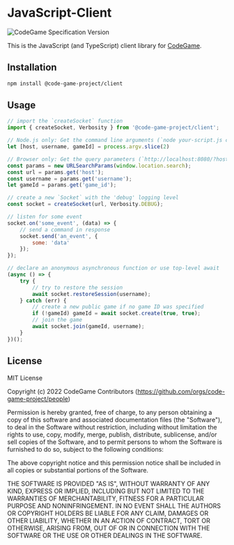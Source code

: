 # JavaScript-Client

![CodeGame Specification Version](https://img.shields.io/badge/CodeGame_Specification-v0.7-orange)

This is the JavaScript (and TypeScript) client library for [CodeGame](https://code-game.org/).

## Installation

```bash
npm install @code-game-project/client
```

## Usage

```javascript
// import the `createSocket` function
import { createSocket, Verbosity } from '@code-game-project/client';

// Node.js only: Get the command line arguments (`node your-script.js cg.example.com joe 1234-5678`)
let [host, username, gameId] = process.argv.slice(2)

// Browser only: Get the query parameters (`http://localhost:8080/?host=cg.example.com&username=joe&game_id=1234-5678`)
const params = new URLSearchParams(window.location.search);
const url = params.get('host');
const username = params.get('username');
let gameId = params.get('game_id');

// create a new `Socket` with the 'debug' logging level
const socket = createSocket(url, Verbosity.DEBUG);

// listen for some event
socket.on('some_event', (data) => {
	// send a command in response
	socket.send('an_event', {
		some: 'data'
	});
});

// declare an anonymous asynchronous function or use top-level await
(async () => {
	try {
		// try to restore the session
		await socket.restoreSession(username);
	} catch (err) {
		// create a new public game if no game ID was specified
		if (!gameId) gameId = await socket.create(true, true);
		// join the game
		await socket.join(gameId, username);
	}
})();
```

## License

MIT License

Copyright (c) 2022 CodeGame Contributors (https://github.com/orgs/code-game-project/people)

Permission is hereby granted, free of charge, to any person obtaining a copy
of this software and associated documentation files (the "Software"), to deal
in the Software without restriction, including without limitation the rights
to use, copy, modify, merge, publish, distribute, sublicense, and/or sell
copies of the Software, and to permit persons to whom the Software is
furnished to do so, subject to the following conditions:

The above copyright notice and this permission notice shall be included in all
copies or substantial portions of the Software.

THE SOFTWARE IS PROVIDED "AS IS", WITHOUT WARRANTY OF ANY KIND, EXPRESS OR
IMPLIED, INCLUDING BUT NOT LIMITED TO THE WARRANTIES OF MERCHANTABILITY,
FITNESS FOR A PARTICULAR PURPOSE AND NONINFRINGEMENT. IN NO EVENT SHALL THE
AUTHORS OR COPYRIGHT HOLDERS BE LIABLE FOR ANY CLAIM, DAMAGES OR OTHER
LIABILITY, WHETHER IN AN ACTION OF CONTRACT, TORT OR OTHERWISE, ARISING FROM,
OUT OF OR IN CONNECTION WITH THE SOFTWARE OR THE USE OR OTHER DEALINGS IN THE
SOFTWARE.
